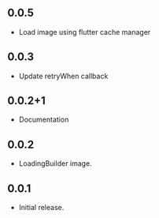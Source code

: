 ## 0.0.5
* Load image using flutter cache manager

## 0.0.3
* Update retryWhen callback

## 0.0.2+1
* Documentation

## 0.0.2

* LoadingBuilder image.

## 0.0.1

* Initial release.
